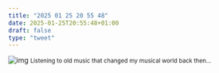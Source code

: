 ```yaml
---
title: "2025 01 25 20 55 48"
date: 2025-01-25T20:55:48+01:00
draft: false
type: "tweet"
---
```


![img](/img/2025-01-25-20-55-44.png)
<small>Listening to old music that changed my musical world back then...</small>
